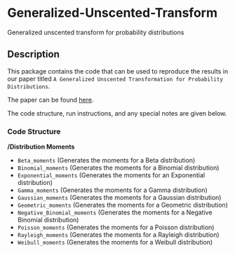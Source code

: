 # Generalized-Unscented-Transform
Generalized unscented transform for probability distributions

## Description
This package contains the code that can be used to reproduce the results in our paper titled `A Generalized Unscented Transformation for Probability Distributions`. 

The paper can be found [here](https://arxiv.org/abs/2104.01958).

The code structure, run instructions, and any special notes are given below.

### Code Structure
**/Distribution Moments**
- `Beta_moments` (Generates the moments for a Beta distribution)
- `Binomial_moments` (Generates the moments for a Binomial distribution)
- `Exponential_moments` (Generates the moments for an Exponential distribution)
- `Gamma_moments` (Generates the moments for a Gamma distribution)
- `Gaussian_moments` (Generates the moments for a Gaussian distribution)
- `Geometric_moments` (Generates the moments for a Geometric distribution)
- `Negative_Binomial_moments` (Generates the moments for a Negative Binomial distribution)
- `Poisson_moments` (Generates the moments for a Poisson distribution)
- `Rayleigh_moments` (Generates the moments for a Rayleigh distribution)
- `Weibull_moments` (Generates the moments for a Weibull distribution)
